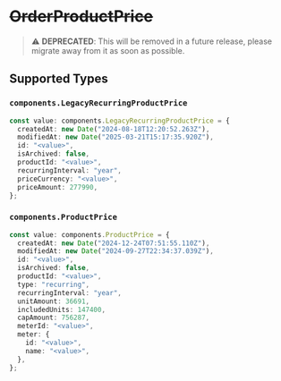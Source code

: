 # ~~OrderProductPrice~~

> :warning: **DEPRECATED**: This will be removed in a future release, please migrate away from it as soon as possible.


## Supported Types

### `components.LegacyRecurringProductPrice`

```typescript
const value: components.LegacyRecurringProductPrice = {
  createdAt: new Date("2024-08-18T12:20:52.263Z"),
  modifiedAt: new Date("2025-03-21T15:17:35.920Z"),
  id: "<value>",
  isArchived: false,
  productId: "<value>",
  recurringInterval: "year",
  priceCurrency: "<value>",
  priceAmount: 277990,
};
```

### `components.ProductPrice`

```typescript
const value: components.ProductPrice = {
  createdAt: new Date("2024-12-24T07:51:55.110Z"),
  modifiedAt: new Date("2024-09-27T22:34:37.039Z"),
  id: "<value>",
  isArchived: false,
  productId: "<value>",
  type: "recurring",
  recurringInterval: "year",
  unitAmount: 36691,
  includedUnits: 147400,
  capAmount: 756287,
  meterId: "<value>",
  meter: {
    id: "<value>",
    name: "<value>",
  },
};
```

